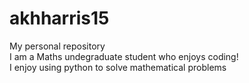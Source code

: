 # akhharris15
My personal repository\
I am a Maths undegraduate student who enjoys coding!\
I enjoy using python to solve mathematical problems
